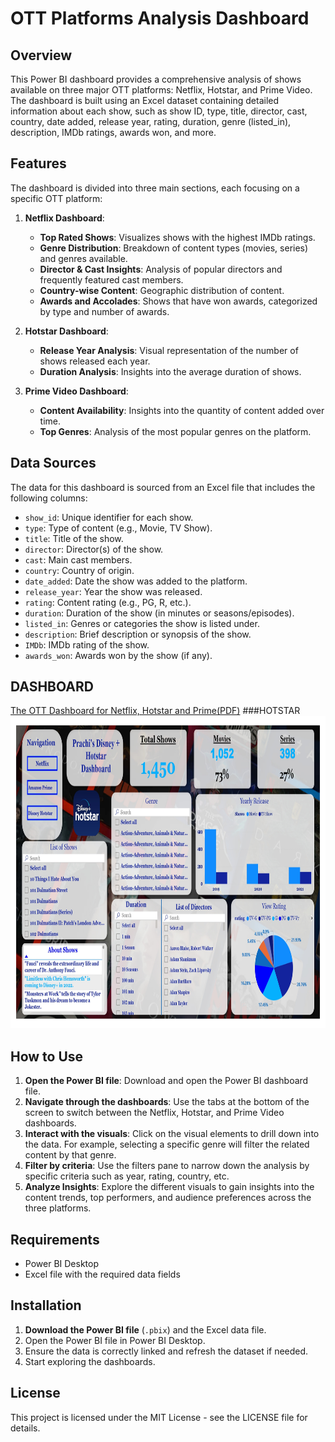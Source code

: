 

# OTT Platforms Analysis Dashboard

## Overview

This Power BI dashboard provides a comprehensive analysis of shows available on three major OTT platforms: Netflix, Hotstar, and Prime Video. The dashboard is built using an Excel dataset containing detailed information about each show, such as show ID, type, title, director, cast, country, date added, release year, rating, duration, genre (listed_in), description, IMDb ratings, awards won, and more.

## Features

The dashboard is divided into three main sections, each focusing on a specific OTT platform:

1. **Netflix Dashboard**:
   - **Top Rated Shows**: Visualizes shows with the highest IMDb ratings.
   - **Genre Distribution**: Breakdown of content types (movies, series) and genres available.
   - **Director & Cast Insights**: Analysis of popular directors and frequently featured cast members.
   - **Country-wise Content**: Geographic distribution of content.
   - **Awards and Accolades**: Shows that have won awards, categorized by type and number of awards.

2. **Hotstar Dashboard**:
   - **Release Year Analysis**: Visual representation of the number of shows released each year.
   - **Duration Analysis**: Insights into the average duration of shows.
  
3. **Prime Video Dashboard**:
   - **Content Availability**: Insights into the quantity of content added over time.
   - **Top Genres**: Analysis of the most popular genres on the platform.
   

## Data Sources

The data for this dashboard is sourced from an Excel file that includes the following columns:

- `show_id`: Unique identifier for each show.
- `type`: Type of content (e.g., Movie, TV Show).
- `title`: Title of the show.
- `director`: Director(s) of the show.
- `cast`: Main cast members.
- `country`: Country of origin.
- `date_added`: Date the show was added to the platform.
- `release_year`: Year the show was released.
- `rating`: Content rating (e.g., PG, R, etc.).
- `duration`: Duration of the show (in minutes or seasons/episodes).
- `listed_in`: Genres or categories the show is listed under.
- `description`: Brief description or synopsis of the show.
- `IMDb`: IMDb rating of the show.
- `awards_won`: Awards won by the show (if any).
 ## DASHBOARD 
 [The OTT Dashboard for Netflix, Hotstar and Prime(PDF)](https://github.com/prachi-pranesh/OTT_Dashboards/blob/main/ott%20dashboard_power%20bi_pdf%20readme.pdf)
 ###HOTSTAR 
 <img src="https://github.com/prachi-pranesh/OTT_Dashboards/blob/main/Photos_pp/ott/hotstar_dashboard.jpg" width="1000" height="500" />


## How to Use

1. **Open the Power BI file**: Download and open the Power BI dashboard file.
2. **Navigate through the dashboards**: Use the tabs at the bottom of the screen to switch between the Netflix, Hotstar, and Prime Video dashboards.
3. **Interact with the visuals**: Click on the visual elements to drill down into the data. For example, selecting a specific genre will filter the related content by that genre.
4. **Filter by criteria**: Use the filters pane to narrow down the analysis by specific criteria such as year, rating, country, etc.
5. **Analyze Insights**: Explore the different visuals to gain insights into the content trends, top performers, and audience preferences across the three platforms.

## Requirements

- Power BI Desktop
- Excel file with the required data fields

## Installation

1. **Download the Power BI file** (`.pbix`) and the Excel data file.
2. Open the Power BI file in Power BI Desktop.
3. Ensure the data is correctly linked and refresh the dataset if needed.
4. Start exploring the dashboards.

## License

This project is licensed under the MIT License - see the LICENSE file for details.

